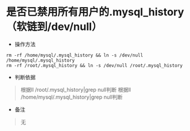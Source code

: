 # 是否已禁用所有用户的.mysql_history（软链到/dev/null）

- 操作方法
```
rm -rf /home/mysql/.mysql_history && ln -s /dev/null /home/mysql/.mysql_history
rm -rf /root/.mysql_history && ln -s /dev/null /root/.mysql_history
```

- 判断依据
> 根据ll /root/.mysql_history|grep null判断
> 根据ll /home/mysql/.mysql_history|grep null判断

- 备注
> 无

